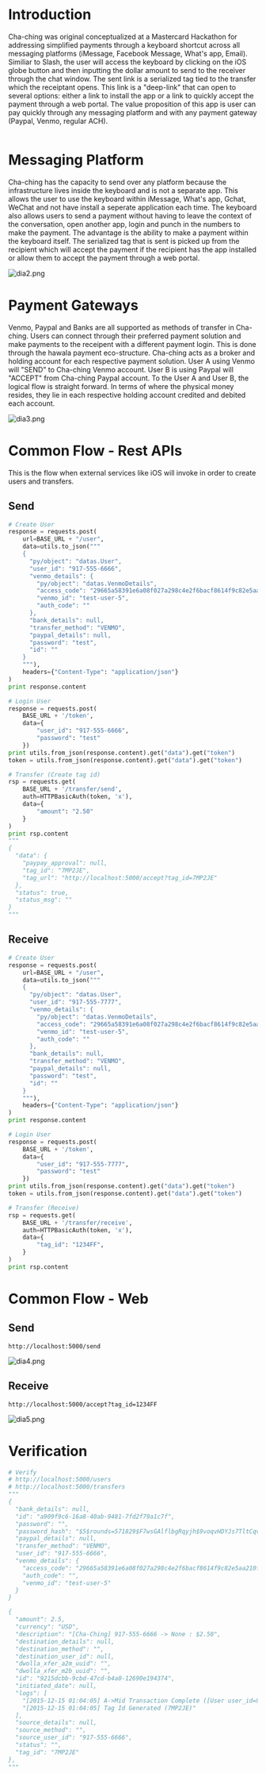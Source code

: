 # Introduction

Cha-ching was original conceptualized at a Mastercard Hackathon for addressing simplified payments through a keyboard shortcut across all messaging platforms (iMessage, Facebook Message, What's app, Email).  Similiar to Slash, the user will access the keyboard by clicking on the iOS globe button and then inputting the dollar amount to send to the receiver through the chat window.  The sent link is a serialized tag tied to the transfer which the receiptant opens.  This link is a "deep-link" that can open to several options: either a link to install the app or a link to quickly accept the payment through a web portal.  The value proposition of this app is user can pay quickly through any messaging platform and with any payment gateway (Paypal, Venmo, regular ACH).

![<Diagram Here>](https://github.com/eugenechung81/chaching2/blob/master/documents/dia1.png?raw=true)

# Messaging Platform

Cha-ching has the capacity to send over any platform because the infrastructure lives inside the keyboard and is not a separate app.  This allows the user to use the keyboard within iMessage, What's app, Gchat, WeChat and not have install a seperate application each time.  The keyboard also allows users to send a payment without having to leave the context of the conversation, open another app, login and punch in the numbers to make the payment.  The advantage is the ability to make a payment within the keyboard itself.  The serialized tag that is sent is picked up from the recipient which will accept the payment if the recipient has the app installed or allow them to accept the payment through a web portal.

![dia2.png](https://github.com/eugenechung81/chaching2/blob/master/documents/dia2.png?raw=true)

# Payment Gateways

Venmo, Paypal and Banks are all supported as methods of transfer in Cha-ching.  Users can connect through their preferred payment solution and make payments to the receipent with a different payment login.  This is done through the hawala payment eco-structure.  Cha-ching acts as a broker and holding account for each respective payment solution.  User A using Venmo will "SEND" to Cha-ching Venmo account.  User B is using Paypal will "ACCEPT" from Cha-ching Paypal account.  To the User A and User B, the logical flow is straight forward.  In terms of where the physical money resides, they lie in each respective holding account credited and debited each account.

![dia3.png](https://github.com/eugenechung81/chaching2/blob/master/documents/dia3.png?raw=true)

# Common Flow - Rest APIs

This is the flow when external services like iOS will invoke in order to create users and transfers.

## Send
```python
# Create User
response = requests.post(
    url=BASE_URL + "/user",
    data=utils.to_json("""
    {
      "py/object": "datas.User",
      "user_id": "917-555-6666",
      "venmo_details": {
        "py/object": "datas.VenmoDetails",
        "access_code": "29665a58391e6a08f027a298c4e2f6bacf8614f9c82e5aa210fa0f838ad2301e",
        "venmo_id": "test-user-5",
        "auth_code": ""
      },
      "bank_details": null,
      "transfer_method": "VENMO",
      "paypal_details": null,
      "password": "test",
      "id": ""
    }
    """),
    headers={"Content-Type": "application/json"}
)
print response.content

# Login User
response = requests.post(
    BASE_URL + '/token',
    data={
        "user_id": "917-555-6666",
        "password": "test"
    })
print utils.from_json(response.content).get("data").get("token")
token = utils.from_json(response.content).get("data").get("token")

# Transfer (Create tag id)
rsp = requests.get(
    BASE_URL + '/transfer/send',
    auth=HTTPBasicAuth(token, 'x'),
    data={
        "amount": "2.50"
    }
)
print rsp.content
"""
{
  "data": {
    "paypay_approval": null,
    "tag_id": "7MP2JE",
    "tag_url": "http://localhost:5000/accept?tag_id=7MP2JE"
  },
  "status": true,
  "status_msg": ""
}
"""
```

## Receive
```python
# Create User
response = requests.post(
    url=BASE_URL + "/user",
    data=utils.to_json("""
    {
      "py/object": "datas.User",
      "user_id": "917-555-7777",
      "venmo_details": {
        "py/object": "datas.VenmoDetails",
        "access_code": "29665a58391e6a08f027a298c4e2f6bacf8614f9c82e5aa210fa0f838ad2301e",
        "venmo_id": "test-user-5",
        "auth_code": ""
      },
      "bank_details": null,
      "transfer_method": "VENMO",
      "paypal_details": null,
      "password": "test",
      "id": ""
    }
    """),
    headers={"Content-Type": "application/json"}
)
print response.content

# Login User
response = requests.post(
    BASE_URL + '/token',
    data={
        "user_id": "917-555-7777",
        "password": "test"
    })
print utils.from_json(response.content).get("data").get("token")
token = utils.from_json(response.content).get("data").get("token")

# Transfer (Receive)
rsp = requests.get(
    BASE_URL + '/transfer/receive',
    auth=HTTPBasicAuth(token, 'x'),
    data={
        "tag_id": "1234FF",
    }
)
print rsp.content
```

# Common Flow - Web

## Send
```
http://localhost:5000/send
```

![dia4.png](https://github.com/eugenechung81/chaching2/blob/master/documents/dia4.png?raw=true)

## Receive
```
http://localhost:5000/accept?tag_id=1234FF
```

![dia5.png](https://github.com/eugenechung81/chaching2/blob/master/documents/dia5.png?raw=true)

# Verification

```python
# Verify
# http://localhost:5000/users
# http://localhost:5000/transfers
"""
{
  "bank_details": null,
  "id": "a909f9c6-16a8-40ab-9481-7fd2f79a1c7f",
  "password": "",
  "password_hash": "$5$rounds=571829$F7wsGAlflbgRqyjh$9voqvHDYJs7TltCqvXOMyU8rbgMxNaXjx06XcCGFJPD",
  "paypal_details": null,
  "transfer_method": "VENMO",
  "user_id": "917-555-6666",
  "venmo_details": {
    "access_code": "29665a58391e6a08f027a298c4e2f6bacf8614f9c82e5aa210fa0f838ad2301e",
    "auth_code": "",
    "venmo_id": "test-user-5"
  }
}

{
  "amount": 2.5,
  "currency": "USD",
  "description": "[Cha-Ching] 917-555-6666 -> None : $2.50",
  "destination_details": null,
  "destination_method": "",
  "destination_user_id": null,
  "dwolla_xfer_a2m_uuid": "",
  "dwolla_xfer_m2b_uuid": "",
  "id": "9215dcbb-9cbd-47cd-b4a0-12690e194374",
  "initiated_date": null,
  "logs": [
    "[2015-12-15 01:04:05] A->Mid Transaction Complete ([User user_id=917-555-6666, method=VENMO, details=(None, [Venmo access_code=29665a58391e6a08f027a298c4e2f6bacf8614f9c82e5aa210fa0f838ad2301e], None)])",
    "[2015-12-15 01:04:05] Tag Id Generated (7MP2JE)"
  ],
  "source_details": null,
  "source_method": "",
  "source_user_id": "917-555-6666",
  "status": "",
  "tag_id": "7MP2JE"
},
"""
```

